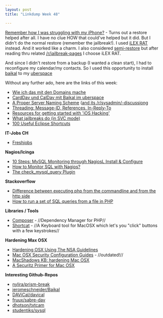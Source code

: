 ```yaml
---
layout: post
title: "Linkdump Week 48"

---
```


[Remember how I was struggling with my iPhone?](http://blog.engeld.cc/2013/11/25/linkdump-cw47.html) - Turns out a restore helped after all. I have no clue HOW that could've helped but it did. But I didn't do the normal restore (remember the jailbreak!). I used [iLEX RAT](http://ilexrat.com/) instead. And it worked like a charm. I also considered [semi-restore](http://semi-restore.com) but after reading thru related [/r/jailbreak-pages](reddit.com/r/jailbreak) I choose iLEX RAT.

And since I didn't restore from a backup (I wanted a clean start), I had to reconfigure my calendar/my contacts. So I used this opportunity to install [baikal](http://baikal-server.com/) to my [uberspace](https://uberspace.de)

Without any further ado, here are the links of this week:

 - [Wie ich das mit den Domains mache](http://blog.marco-ilgner.de/article/wie-ich-das-mit-den-domains-mache)
 - [CardDav und CalDav mit Baikal im uberspace](http://blog.marco-ilgner.de/article/carddav-und-caldav-mit-baikal-im-uberspace)
 - [A Proper Server Naming Scheme](http://www.mnxsolutions.com/devops/a-proper-server-naming-scheme.html) ([and its /r/sysadmin/-discussiong](http://www.reddit.com/r/sysadmin/comments/1rfrq0/ai_proper_server_naming_scheme/)
 - [Threading: Message-ID, References, In-Reply-To](http://cr.yp.to/immhf/thread.html)
 - [Resources for getting started with 'iOS Hacking'](http://winocm.com/research/2013/09/20/resources-for-getting-started/)
 - [What jailbreaks do (in SVC mode)](http://winocm.com/research/2013/09/14/what-jailbreaks-do-in-svc-mode/)
 - [100 Useful Eclipse Shortcuts](http://www.javaexperience.com/100-useful-eclipse-shortcuts/)

**IT-Jobs CH**

 - [Freshjobs](http://freshjobs.ch/)

**Nagios/Icinga**

 - [10 Steps: MySQL Monitoring through NagiosL Install & Configure](http://kedar.nitty-witty.com/blog/10-steps-mysql-monitoring-nagios-installation-configuration)
 - [How to Monitor SQL with Nagios?](http://www.haxordoubt.com/2013/05/how-to-monitor-sql-with-nagios.html)
 - [The check\_mysql\_query Plugin](https://www.nagios-plugins.org/doc/man/check_mysql_query.html)

**Stackoverflow**

 - [Difference between executing php from the commandline and from the http side](http://stackoverflow.com/questions/3016281/difference-between-executing-php-from-the-commandline-and-from-the-http-side#3016824)
 - [How to run a set of SQL queries from a file in PHP](http://stackoverflow.com/questions/2980338/how-to-run-a-set-of-sql-queries-from-a-file-in-php)


**Libraries / Tools**

 - [Composer](http://getcomposer.org/) - //Dependency Manager for PHP//
 - [Shortcat](http://shortcatapp.com/) - //A Keyboard tool for MacOSX which let's you "click" buttons with a few keystrokes//

**Hardening Max OSX**

 - [Hardening OSX Using The NSA Guidelines](http://www.tenable.com/blog/hardening-os-x-using-the-nsa-guidelines)
 - [Mac OSX Security Configuration Guides](https://ssl.apple.com/support/security/guides/) - //outdated!//
 - [MacShadows KB: hardening Mac OSX](http://macshadows.com/kb/index.php?title=Hardening_Mac_OS_X)
 - [A Securitz Primer for Mac OSX](http://www.oreillynet.com/pub/a/mac/2004/02/20/security.html)

**Interesting Github-Repos**

 - [nylira/prism-break](https://github.com/nylira/prism-break)
 - [jeromeschneider/Baikal](https://github.com/jeromeschneider/Baikal)
 - [DAViCal/davical](https://github.com/DAViCal/davical)
 - [fruux/sabre-dav](https://github.com/fruux/sabre-dav)
 - [dhotson/txtcam](https://github.com/dhotson/txtcam)
 - [studentiks/sysql](https://github.com/studentiks/sysql)
